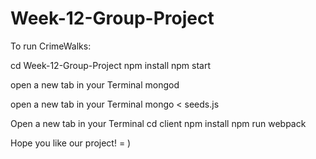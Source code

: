 # Week-12-Group-Project

To run CrimeWalks:

cd Week-12-Group-Project
npm install
npm start

open a new tab in your Terminal
mongod

open a new tab in your Terminal
mongo < seeds.js

Open a new tab in your Terminal
cd client
npm install
npm run webpack

Hope you like our project! = )
